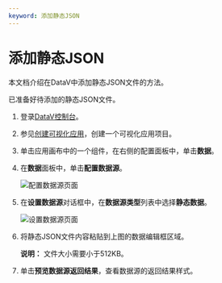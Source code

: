 ```yaml
---
keyword: 添加静态JSON
---
```


# 添加静态JSON

本文档介绍在DataV中添加静态JSON文件的方法。

已准备好待添加的静态JSON文件。

1.  登录[DataV控制台](https://datav.aliyun.com/)。

2.  参见[创建可视化应用](/cn.zh-CN/快速入门/制作可视化应用（模板篇）/创建可视化应用.md)，创建一个可视化应用项目。

3.  单击应用画布中的一个组件，在右侧的配置面板中，单击**数据**。

4.  在**数据**面板中，单击**配置数据源**。

    ![配置数据源页面](https://static-aliyun-doc.oss-cn-hangzhou.aliyuncs.com/assets/img/zh-CN/6794964951/p51970.png)

5.  在**设置数据源**对话框中，在**数据源类型**列表中选择**静态数据**。

    ![设置数据源页面](https://static-aliyun-doc.oss-cn-hangzhou.aliyuncs.com/assets/img/zh-CN/6794964951/p7964.png)

6.  将静态JSON文件内容粘贴到上图的数据编辑框区域。

    **说明：** 文件大小需要小于512KB。

7.  单击**预览数据源返回结果**，查看数据源的返回结果样式。


